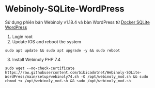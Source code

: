 # Webinoly-SQLite-WordPress
Sử dụng phiên bản Webinoly v1.18.4 và bản WordPress từ [Docker SQLite WordPress](https://github.com/soulteary/docker-sqlite-wordpress)
1. Login root
2. Update IOS and reboot the system
```shell
sudo apt update && sudo apt upgrade -y && sudo reboot
```
3. Install Webinoly PHP 7.4
```shell
sudo wget --no-check-certificate https://raw.githubusercontent.com/bibicadotnet/Webinoly-SQLite-WordPress/main/setup/webinoly74.sh -O /opt/webinoly_mod.sh && sudo chmod +x /opt/webinoly_mod.sh && sudo /opt/webinoly_mod.sh
```



